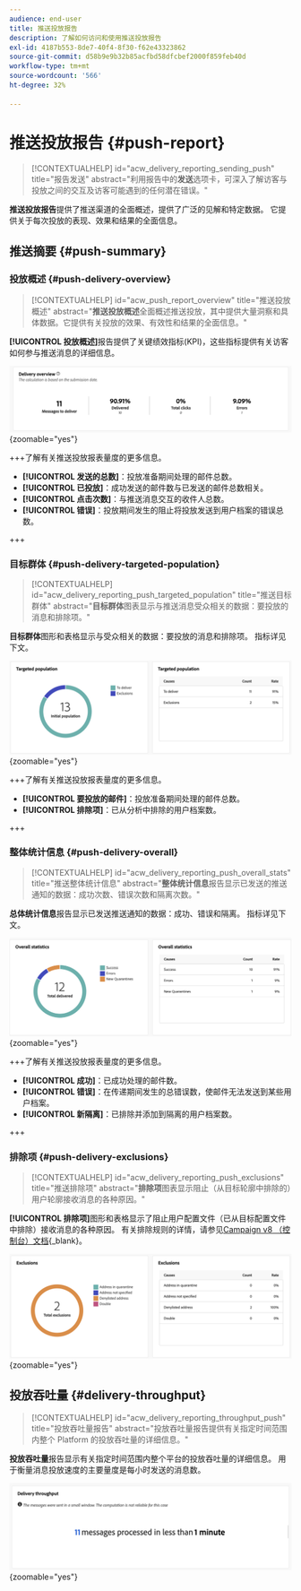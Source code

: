 ```yaml
---
audience: end-user
title: 推送投放报告
description: 了解如何访问和使用推送投放报告
exl-id: 4187b553-8de7-40f4-8f30-f62e43323862
source-git-commit: d58b9e9b32b85acfbd58dfcbef2000f859feb40d
workflow-type: tm+mt
source-wordcount: '566'
ht-degree: 32%

---
```


# 推送投放报告 {#push-report}

>[!CONTEXTUALHELP]
>id="acw_delivery_reporting_sending_push"
>title="报告发送"
>abstract="利用报告中的&#x200B;**发送**&#x200B;选项卡，可深入了解访客与投放之间的交互及访客可能遇到的任何潜在错误。"

**推送投放报告**&#x200B;提供了推送渠道的全面概述，提供了广泛的见解和特定数据。 它提供关于每次投放的表现、效果和结果的全面信息。

## 推送摘要 {#push-summary}

### 投放概述 {#push-delivery-overview}

>[!CONTEXTUALHELP]
>id="acw_push_report_overview"
>title="推送投放概述"
>abstract="**推送投放概述**&#x200B;全面概述推送投放，其中提供大量洞察和具体数据。它提供有关投放的效果、有效性和结果的全面信息。"

**[!UICONTROL 投放概述]**&#x200B;报告提供了关键绩效指标(KPI)，这些指标提供有关访客如何参与推送消息的详细信息。

![此屏幕截图显示投放概述报告，该报告提供有关访客参与推送消息的KPI。](assets/reporting_push_3.png){zoomable="yes"}

+++了解有关推送投放报表量度的更多信息。

* **[!UICONTROL 发送的总数]**：投放准备期间处理的邮件总数。
* **[!UICONTROL 已投放]**：成功发送的邮件数与已发送的邮件总数相关。
* **[!UICONTROL 点击次数]**：与推送消息交互的收件人总数。
* **[!UICONTROL 错误]**：投放期间发生的阻止将投放发送到用户档案的错误总数。

+++

### 目标群体 {#push-delivery-targeted-population}

>[!CONTEXTUALHELP]
>id="acw_delivery_reporting_push_targeted_population"
>title="推送目标群体"
>abstract="**目标群体**&#x200B;图表显示与推送消息受众相关的数据：要投放的消息和排除项。"

**目标群体**&#x200B;图形和表格显示与受众相关的数据：要投放的消息和排除项。 指标详见下文。

![此屏幕截图显示目标群体图和表，其中显示有关要投放的消息和排除项的数据。](assets/reporting_push_4.png){zoomable="yes"}

+++了解有关推送投放报表量度的更多信息。

* **[!UICONTROL 要投放的邮件]**：投放准备期间处理的邮件总数。
* **[!UICONTROL 排除项]**：已从分析中排除的用户档案数。

+++

### 整体统计信息 {#push-delivery-overall}

>[!CONTEXTUALHELP]
>id="acw_delivery_reporting_push_overall_stats"
>title="推送整体统计信息"
>abstract="**整体统计信息**&#x200B;报告显示已发送的推送通知的数据：成功次数、错误次数和隔离次数。"

**总体统计信息**&#x200B;报告显示已发送推送通知的数据：成功、错误和隔离。 指标详见下文。

![此屏幕截图显示“总体统计信息”报告，其中显示有关发送的推送通知的成功、错误和隔离的数据。](assets/reporting_push_5.png){zoomable="yes"}

+++了解有关推送投放报表量度的更多信息。

* **[!UICONTROL 成功]**：已成功处理的邮件数。
* **[!UICONTROL 错误]**：在传递期间发生的总错误数，使邮件无法发送到某些用户档案。
* **[!UICONTROL 新隔离]**：已排除并添加到隔离的用户档案数。

+++

### 排除项 {#push-delivery-exclusions}

>[!CONTEXTUALHELP]
>id="acw_delivery_reporting_push_exclusions"
>title="推送排除项"
>abstract="**排除项**&#x200B;图表显示阻止（从目标轮廓中排除的）用户轮廓接收消息的各种原因。"

**[!UICONTROL 排除项]**&#x200B;图形和表格显示了阻止用户配置文件（已从目标配置文件中排除）接收消息的各种原因。 有关排除规则的详情，请参见[Campaign v8 （控制台）文档](https://experienceleague.adobe.com/docs/campaign/campaign-v8/send/failures/delivery-failures.html?lang=zh-Hans#push-error-types){_blank}。

![此屏幕快照显示排除项图形和表，其中显示阻止排除的用户配置文件接收消息的原因。](assets/reporting_push_6.png){zoomable="yes"}

## 投放吞吐量 {#delivery-throughput}

>[!CONTEXTUALHELP]
>id="acw_delivery_reporting_throughput_push"
>title="投放吞吐量报告"
>abstract="投放吞吐量报告提供有关指定时间范围内整个 Platform 的投放吞吐量的详细信息。"

**投放吞吐量**&#x200B;报告显示有关指定时间范围内整个平台的投放吞吐量的详细信息。 用于衡量消息投放速度的主要量度是每小时发送的消息数。

![此屏幕截图显示“投放吞吐量”报告，该报告提供有关平台在指定时间范围内的消息投放速度的详细信息。](assets/reporting_push_2.png){zoomable="yes"}